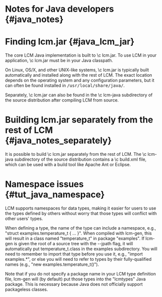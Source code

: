 Notes for Java developers {#java_notes}
====

# Finding lcm.jar {#java_lcm_jar}

The core LCM Java implementation is built to \c lcm.jar.  To use LCM in your
application, \c lcm.jar must be in your Java classpath.

On Linux, OS/X, and other UNIX-like systems, \c lcm.jar is typically built
automatically and installed along with the rest of LCM.  The exact location
depends on the operating system and any configuration parameters, but it can
often be found installed in <tt>/usr/local/share/java/</tt>. 

Separately, \c lcm.jar can also be found in the \c lcm-java subdirectory of the
source distribution after compiling LCM from source.

# Building lcm.jar separately from the rest of LCM {#java_notes_separately}

It is possible to build \c lcm.jar separately from the rest of LCM.  The \c
lcm-java subdirectory of the source distribution contains a \c build.xml file,
which can be used with a build tool like Apache Ant or Eclipse.  

# Namespace issues {#tut_java_namespace}

LCM supports namespaces for data types, making it easier for users to use the
types defined by others without worry that those types will conflict with
other users' types. 

When defining a type, the name of the type can include a namespace, e.g.,
"struct examples.temperature_t { ... }". When compiled with lcm-gen, this will
result in a class named "temperature_t" in package "examples". If lcm-gen is
given the root of a source tree with the --jpath flag, it will automatically
put temperature_t.class in the examples subdirectory. You will need to
remember to import that type before you use it, e.g., "import examples.*", or
else you will need to refer to types by their fully-qualified names (e.g.,
"new examples.temperature_t()").

Note that if you do not specify a package name in your LCM type definition
file, lcm-gen will (by default) put those types into the "lcmtypes" Java
package. This is necessary because Java does not officially support packageless
classes.

